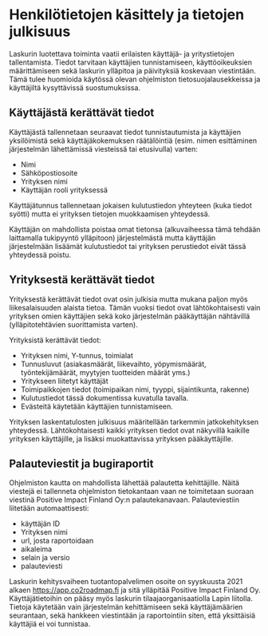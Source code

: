 # Henkilötietojen käsittely ja tietojen julkisuus 
Laskurin luotettava toiminta vaatii erilaisten käyttäjä- ja yritystietojen tallentamista. Tiedot tarvitaan käyttäjien tunnistamiseen, käyttöoikeuksien määrittämiseen sekä laskurin ylläpitoa ja päivityksiä koskevaan viestintään. Tämä tulee huomioida käytössä olevan ohjelmiston tietosuojalausekkeissa ja käyttäjiltä kysyttävissä suostumuksissa. 

## Käyttäjästä kerättävät tiedot
Käyttäjästä tallennetaan seuraavat tiedot tunnistautumista ja käyttäjien yksilöimistä sekä käyttäjäkokemuksen räätälöintiä (esim. nimen esittäminen järjestelmän lähettämissä viesteissä tai etusivulla) varten:  
- Nimi
- Sähköpostiosoite
- Yrityksen nimi
- Käyttäjän rooli yrityksessä

Käyttäjätunnus tallennetaan jokaisen kulutustiedon yhteyteen (kuka tiedot syötti) mutta ei yrityksen tietojen muokkaamisen yhteydessä. 

Käyttäjän on mahdollista poistaa omat tietonsa (alkuvaiheessa tämä tehdään laittamalla tukipyyntö ylläpitoon) järjestelmästä mutta käyttäjän järjestelmään lisäämät kulutustiedot tai yrityksen perustiedot eivät tässä yhteydessä poistu. 

## Yrityksestä kerättävät tiedot
Yrityksestä kerättävät tiedot ovat osin julkisia mutta mukana paljon myös liikesalaisuuden alaista tietoa. Tämän vuoksi tiedot ovat lähtökohtaisesti vain yrityksen omien käyttäjien sekä koko järjestelmän pääkäyttäjän nähtävillä (ylläpitotehtävien suorittamista varten). 

Yrityksistä kerättävät tiedot: 
- Yrityksen nimi, Y-tunnus, toimialat
- Tunnusluvut (asiakasmäärät, liikevaihto, yöpymismäärät, työntekijämäärät, myytyjen tuotteiden määrät yms.) 
- Yritykseen liitetyt käyttäjät
- Toimipaikkojen tiedot (toimipaikan nimi, tyyppi, sijaintikunta, rakenne) 
- Kulutustiedot tässä dokumentissa kuvatulla tavalla. 
- Evästeitä käytetään käyttäjien tunnistamiseen. 

Yrityksen laskentatulosten julkisuus määritellään tarkemmin jatkokehityksen yhteydessä. Lähtökohtaisesti kaikki yrityksen tiedot ovat näkyvillä kaikille yrityksen käyttäjille, ja lisäksi muokattavissa yrityksen pääkäyttäjille. 

## Palauteviestit ja bugiraportit
Ohjelmiston kautta on mahdollista lähettää palautetta kehittäjille. Näitä viestejä ei tallenneta ohjelmiston tietokantaan vaan ne toimitetaan suoraan viestinä Positive Impact Finland Oy:n palautekanavaan. Palauteviestiin liitetään automaattisesti: 
- käyttäjän ID
- Yrityksen nimi
- url, josta raportoidaan
- aikaleima
- selain ja versio
- palauteviesti

Laskurin kehitysvaiheen tuotantopalvelimen osoite on syyskuusta 2021 alkaen https://app.co2roadmap.fi ja sitä ylläpitää Positive Impact Finland Oy. Käyttäjätietoihin on pääsy myös laskurin tilaajaorganisaatiolla Lapin liitolla. Tietoja käytetään vain järjestelmän kehittämiseen sekä käyttäjämäärien seurantaan, sekä hankkeen viestintään ja raportointiin siten, että yksittäisiä käyttäjiä ei voi tunnistaa. 
